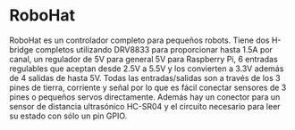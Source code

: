 <!--
---
name: RoboHat
class: board
type: io,motor
formfactor: HAT
manufacturer: 4tronix
description: Robotics controller HAT
url: http://4tronix.co.uk/store/index.php?rt=product/product&product_id=547
github:
buy: http://4tronix.co.uk/store/index.php?rt=product/product&product_id=547
image: '4tronix-robohat.png'
pincount: 40
eeprom: yes
power:
  '1':
  '2':
ground:
  '6':
  '9':
  '14':
  '20':
  '25':
  '30':
  '34':
  '39':
pin:
  '32':
    name: MotorA_0
    mode: output
  '33':
    name: MotorA_1
    mode: output
  '35':
    name: MotorB_0
    mode: output
  '36':
    name: MotorB_1
    mode: output
  '18':
    name: out0
    mode: output
    active: high
  '22':
    name: out1
    mode: output
    active: high
  '12':
    name: out2
    mode: output
    active: high
  '31':
    name: out3
    mode: output
    active: high
  '7':
    name: in0
    mode: input
  '11':
    name: in1
    mode: input
  '29':
    name: in2
    mode: input
  '13':
    name: in3
    mode: input
  '15':
    name: in4
    mode: input
  '16':
    name: in5
    mode: input
  '38':
    name: Ultrasonic
    mode: input/output
-->
# RoboHat
RoboHat es un controlador completo para pequeños robots. Tiene dos H-bridge completos utilizando DRV8833 para proporcionar hasta 1.5A por canal, un regulador de 5V para general 5V para Raspberry Pi, 6 entradas regulables que aceptan desde 2.5V a 5.5V y los convierten a 3.3V además de 4 salidas de hasta 5V. Todas las entradas/salidas son a través de los 3 pines de tierra, corriente y señal por lo que es fácil conectar sensores de 3 pines o pequeños servos directamente. Además hay un conector para un sensor de distancia ultrasónico HC-SR04 y el circuito necesario para leer su estado con sólo un pin GPIO.

